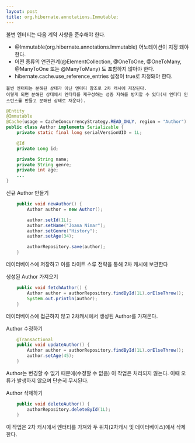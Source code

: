 ```yaml
---
layout: post
title: org.hibernate.annotations.Immutable;
---
```


불변 엔터티는 다음 계약 사항을 준수해야 한다.

- @Immutable(org.hibernate.annotations.Immutable) 어노테이션이 지정 돼야한다.
- 어떤 종류의 연관관계(@ElementCollection, @OneToOne, @OneToMany, @ManyToOne 또는 @ManyToMany) 도 포함하지 않아야 한다.
- hibernate.cache.use_reference_entries 설정이 true로 지정돼야 한다.

~~~
불변 엔터티는 분해된 상태가 아닌 엔터티 참조로 2차 캐시에 저장된다.
이렇게 되면 분해된 상태에서 엔터티를 재구성하는 성증 저하를 방지할 수 있다(새 엔터티 인스턴스를 만들고 분해된 상태로 채운다).
~~~


~~~java
@Entity
@Immutable
@Cache(usage = CacheConcurrencyStrategy.READ_ONLY, region = "Author")
public class Author implements Serializable {
    private static final long serialVersionUID = 1L;

    @Id
    private Long id;

    private String name;
    private String genre;
    private int age;
    ...
}
~~~

신규 Author 만들기
~~~java
    public void newAuthor() {
        Author author = new Author();

        author.setId(1L);
        author.setName("Joana Nimar");
        author.setGenre("History");
        author.setAge(34);

        authorRepository.save(author);
    }
~~~
데이터베이스에 저장하고 이를 라이트 스루 전략을 통해 2차 캐시에 보관한다


생성된 Author 가져오기
~~~java
    public void fetchAuthor() {
        Author author = authorRepository.findById(1L).orElseThrow();
        System.out.println(author);
    }
~~~
데이터베이스에 접근하지 않고 2차캐시에서 생성된 Author를 가져온다.

Author 수정하기
~~~java
    @Transactional
    public void updateAuthor() {
        Author author = authorRepository.findById(1L).orElseThrow();
        author.setAge(45);
    }
~~~
Author는 변경할 수 없기 때문에(수정할 수 없음) 이 작업은 처리되지 않는다. 이때 오류가 발생하지 않으며 단순히 무시된다.

Author 삭제하기
~~~java
    public void deleteAuthor() {
        authorRepository.deleteById(1L);
    }
~~~
이 작업은 2차 캐시에서 엔터티를 가져와 두 위치(2차캐시 및 데이터베이스)에서 삭제 한다.
